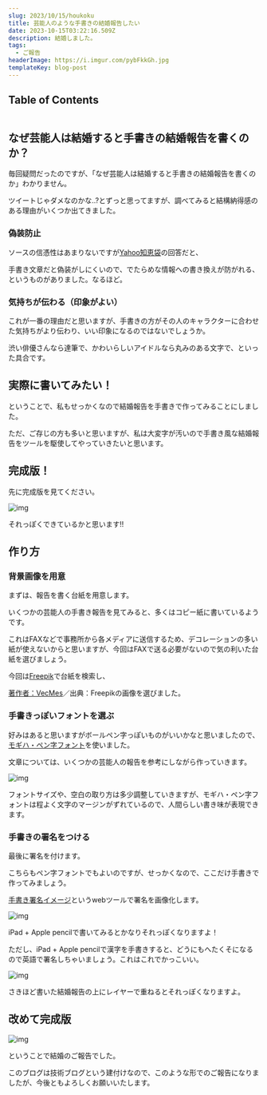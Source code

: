 ```yaml
---
slug: 2023/10/15/houkoku
title: 芸能人のような手書きの結婚報告したい
date: 2023-10-15T03:22:16.509Z
description: 結婚しました。
tags:
  - ご報告
headerImage: https://i.imgur.com/pybFkkGh.jpg
templateKey: blog-post
---
```

## Table of Contents

```toc

```

## なぜ芸能人は結婚すると手書きの結婚報告を書くのか？

毎回疑問だったのですが、「なぜ芸能人は結婚すると手書きの結婚報告を書くのか」わかりません。

ツイートじゃダメなのかな..?とずっと思ってますが、調べてみると結構納得感のある理由がいくつか出てきました。

### 偽装防止

ソースの信憑性はあまりないですが[Yahoo知恵袋](https://detail.chiebukuro.yahoo.co.jp/qa/question_detail/q1222233357)の回答だと、

手書き文章だと偽装がしにくいので、でたらめな情報への書き換えが防がれる、というものがありました。なるほど。

### 気持ちが伝わる（印象がよい）

これが一番の理由だと思いますが、手書きの方がその人のキャラクターに合わせた気持ちがより伝わり、いい印象になるのではないでしょうか。

渋い俳優さんなら達筆で、かわいらしいアイドルなら丸みのある文字で、といった具合です。

## 実際に書いてみたい！

ということで、私もせっかくなので結婚報告を手書きで作ってみることにしました。

ただ、ご存じの方も多いと思いますが、私は大変字が汚いので手書き風な結婚報告をツールを駆使してやっていきたいと思います。


## 完成版！

先に完成版を見てください。

![img](https://i.imgur.com/pybFkkGh.jpg)

それっぽくできているかと思います!!

## 作り方

### 背景画像を用意

まずは、報告を書く台紙を用意します。

いくつかの芸能人の手書き報告を見てみると、多くはコピー紙に書いているようです。

これはFAXなどで事務所から各メディアに送信するため、デコレーションの多い紙が使えないからと思いますが、今回はFAXで送る必要がないので気の利いた台紙を選びましょう。

今回は[Freepik](https://jp.freepik.com/)で台紙を検索し、

<a href="https://jp.freepik.com/free-vector/watercolour-background-with-leaves_15206849.htm#query=%E8%83%8C%E6%99%AF%20%E7%B4%99&position=6&from_view=keyword&track=ais">著作者：VecMes</a>／出典：Freepikの画像を選びました。

### 手書きっぽいフォントを選ぶ

好みはあると思いますがボールペン字っぽいものがいいかなと思いましたので、[モギハ・ペン字フォント](https://fontfree.me/3059)を使いました。

文章については、いくつかの芸能人の報告を参考にしながら作っていきます。

![img](https://i.imgur.com/Fz1asVIh.png)

フォントサイズや、空白の取り方は多少調整していきますが、モギハ・ペン字フォントは程よく文字のマージンがずれているので、人間らしい書き味が表現できます。

### 手書きの署名をつける

最後に署名を付けます。

こちらもペン字フォントでもよいのですが、せっかくなので、ここだけ手書きで作ってみましょう。

[手書き署名イメージ](https://signature.imageonline.co/jp/)というwebツールで署名を画像化します。

![img](https://i.imgur.com/dbD7a8N.jpg)

iPad + Apple pencilで書いてみるとかなりそれっぽくなりますよ！

ただし、iPad + Apple pencilで漢字を手書きすると、どうにもへたくそになるので英語で署名しちゃいましょう。これはこれでかっこいい。

![img](https://i.imgur.com/KRhVJcq.jpg)

さきほど書いた結婚報告の上にレイヤーで重ねるとそれっぽくなりますよ。


## 改めて完成版

![img](https://i.imgur.com/pybFkkGh.jpg)

ということで結婚のご報告でした。

このブログは技術ブログという建付けなので、このような形でのご報告になりましたが、今後ともよろしくお願いいたします。


















